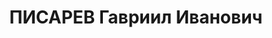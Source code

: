 ---
title: ПИСАРЕВ Гавриил Иванович
description: 'Род. в 1901, Тверская обл., русский. Проживал: Московская обл., г. Москва.
  Агроном

  Арестован 07.08.1937. Обв. по ст. 58-7, 19-58-8, 58-11. Приговор: ВК ВС СССР, 13.11.1937
  – 15 лет ИТЛ, Поражение в правах-3'
---